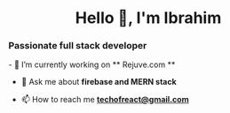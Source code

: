 <h1 align="center">Hello 👋, I'm Ibrahim</h1>
<h3>Passionate full stack developer</h3>
- 🌱 I’m currently working on ** Rejuve.com **

- 💬 Ask me about **firebase and MERN stack**

- 📫 How to reach me **techofreact@gmail.com**
